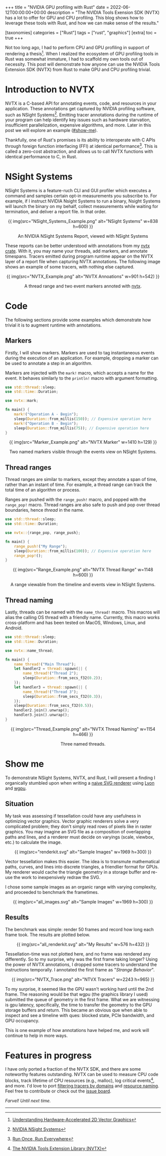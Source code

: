 +++
title = "NVIDIA GPU profiling with Rust"
date = 2022-06-12T00:00:00+00:00
description = "The NVIDIA Tools Exension SDK (NVTX) has a lot to offer for GPU and CPU profiling. This blog shows how to leverage these tools with Rust, and how we can make sense of the results."

[taxonomies]
categories = ["Rust"]
tags = ["rust", "graphics"]
[extra]
toc = true
+++

Not too long ago, I had to perform CPU and GPU profiling in support of rendering a thesis[^thesis]. When I realized the ecosystem of GPU profiling tools in Rust was somewhat immature, I had to scaffold my own tools out of necessity. This post will demonstrate how anyone can use the NVIDIA Tools Extension SDK (NVTX) from Rust to make GPU and CPU profiling trivial.

# Introduction to NVTX
NVTX is a C-based API for annotating events, code, and resources in your application. These annotations get captured by NVIDIA profiling software, such as NSight Systems[^nsight_systems]. Emitting tracer annotations during the runtime of your program can help identify key issues such as hardware starvation, insufficient parallelization, expensive algorithms, and more. Later in this post we will explore an example ([#show-me](#show-me)).

Thankfully, one of Rust's promises is its ability to interoperate with C APIs through foreign function interfacing (FFI) at identical performance[^zero_cost_abstractions]. This is called a zero-cost abstraction, and allows us to call NVTX functions with identical performance to C, in Rust.

# NSight Systems
NSight Systems is a feature-ruch CLI and GUI profiler which executes a command and samples certain opt-in measurements you subscribe to. For example, if I instruct NVIDIA Nsight Systems to run a binary, Nsight Systems will launch the binary on my behalf, collect measurements while waiting for termination, and deliver a report file. In that order.

<div align="center">
{{ img(src="NSight_Systems_Example.png" alt="NSight Systems" w=838 h=600) }}

An NVIDIA NSight Systems Report, viewed with NSight Systems
</div>

These reports can be better understood with annotations from my [nvtx crate](https://crates.io/crates/nvtx). With it, you may name your threads, add markers, and annotate timespans. Tracers emitted during program runtime appear on the NVTX layer of a report file when capturing NVTX annotations. The following image shows an example of some tracers, with nothing else captured.

<div align="center">
{{ img(src="NVTX_Example.png" alt="NVTX Annoations" w=901 h=542) }}

A thread range and two event markers annoted with [nvtx](https://crates.io/crates/nvtx).
</div>

# Code
The following sections provide some examples which demonstrate how trivial it is to augment runtime with annotations.

## Markers
Firstly, I will show markers. Markers are used to tag instantaneous events during the execution of an application. For example, dropping a marker can be used to annotate a step in an algorithm.

Markers are injected with the `mark!` macro, which accepts a name for the event. It behaves similarly to the `println!` macro with argument formatting.
```rs
use std::thread::sleep;
use std::time::Duration;

use nvtx::mark;

fn main() {
    mark!("Operation A - Begin");
    sleep(Duration::from_millis(150)); // Expensive operation here
    mark!("Operation B - Begin");
    sleep(Duration::from_millis(75)); // Expensive operation here
}
```

<div align="center">
{{ img(src="Marker_Example.png" alt="NVTX Marker" w=1410 h=129) }}

Two named markers visible through the events view on NSight Systems.
</div>

## Thread ranges
Thread ranges are similar to markers, except they annotate a span of time, rather than an instant of time. For example, a thread range can track the total time of an algorithm or process.

Ranges are pushed with the `range_push!` macro, and popped with the `range_pop!` macro. Thread ranges are also safe to push and pop over thread boundaries, hence *thread* in the name.

```rs
use std::thread::sleep;
use std::time::Duration;

use nvtx::{range_pop, range_push};

fn main() {
    range_push!("My Range");
    sleep(Duration::from_millis(100)); // Expensive operation here
    range_pop!();
}
```

<div align="center">
{{ img(src="Range_Example.png" alt="NVTX Thread Range" w=1148 h=600) }}

A range viewable from the timeline and events view in NSight Systems.
</div>

## Thread naming
Lastly, threads can be named with the `name_thread!` macro. This macros will alias the calling OS thread with a friendly name. Currently, this macro works cross-platform and has been tested on MacOS, Windows, Linux, and Android.

```rs
use std::thread::sleep;
use std::time::Duration;

use nvtx::name_thread;

fn main() {
    name_thread!("Main Thread");
    let handler2 = thread::spawn(|| {
        name_thread!("Thread 2");
        sleep(Duration::from_secs_f32(0.2));
    });
    let handler3 = thread::spawn(|| {
        name_thread!("Thread 3");
        sleep(Duration::from_secs_f32(0.3));
    });
    sleep(Duration::from_secs_f32(0.5));
    handler2.join().unwrap();
    handler3.join().unwrap();
}
```

<div align="center">
{{ img(src="Thread_Example.png" alt="NVTX Thread Naming" w=1154 h=466) }}

Three named threads.
</div>

# Show me

To demonstrate NSight Systems, NVTX, and Rust, I will present a finding I organically stumbled upon when writing a [naive SVG renderer](https://github.com/simbleau/svg-tessellation-renderer) using [Lyon](https://github.com/nical/lyon) and [wgpu](https://wgpu.rs/).

## Situation
My task was assessing if tessellation could have any usefulness in optimizing vector graphics. Vector graphic renderers solve a very complicated problem; they don't simply read rows of pixels like in raster graphics. You may imagine an SVG file as a composition of overlapping paths and lines, and a renderer must decide on varyings (scale, viewbox, etc.) to calculate the image. 

<div align="center">
{{ img(src="renderkit.svg" alt="Sample Images" w=1969 h=300) }}
</div>

Vector tessellation makes this easier. The idea is to transmute mathematical paths, curves, and lines into discrete triangles, a friendlier format for GPUs. My renderer would cache the triangle geometry in a storage buffer and re-use the work to inexpensively redraw the SVG.

I chose some sample images as an organic range with varying complexity, and proceeded to benchmark the frametimes.

<div align="center">
{{ img(src="all_images.svg" alt="Sample Images" w=1969 h=300) }}
</div>

## Results
The benchmark was simple: render 50 frames and record how long each frame took. The results are plotted below.

<div align="center">
{{ img(src="all_renderkit.svg" alt="My Results" w=576 h=432) }}
</div>

Tessellation-time was not plotted here, and no frame was rendered any differently. So to my surprise, why was the first frame taking longer? Using the power of NVTX annotations, I dropped some tracers to understand the instructions temporally. I annotated the first frame as "*Strange Behavior*".

<div align="center">
{{ img(src="NVTX_Trace.png" alt="NTVX Tracers" w=2243 h=965) }}
</div>

To my surprise, it seemed like the GPU wasn't working hard until the 2nd frame. The reasoning would be that wgpu (the graphics library I used) submitted the queue of geometry in the first frame. What we are witnessing is gpu latency, specifically, the time to transfer the geometry to the GPU storage buffers and return. This became an obvious que when able to inspect and see a timeline with ques: blocked state, PCIe bandwidth, and GPU occupancy.

This is one example of how annotations have helped me, and work will continue to help in more ways.

# Features in progress
I have only ported a fraction of the NVTX SDK, and there are some noteworthy features outstanding. NVTX can be used to measure CPU code blocks, track lifetime of CPU resources (e.g., malloc), log critical events[^nvtx_def], and more. I'd love to port [filtering tracers by domains](https://nvidia.github.io/NVTX/doxygen/index.html#DOMAINS) and [resource naming](https://nvidia.github.io/NVTX/doxygen/index.html#RESOURCE_NAMING). Feel free to contribute or check out the [issue board](https://github.com/simbleau/nvtx/issues).

*Farvel! Until next time.*

---
<!-- Note: There must be a blank line between every two lines of the footnote difinition.  -->
[^thesis]: [Understanding Hardware-Accelerated 2D Vector Graphics](http://dx.doi.org/10.13140/RG.2.2.25593.54887)

[^nsight_systems]: [NVIDIA NSight Systems](https://developer.nvidia.com/nsight-systems)

[^zero_cost_abstractions]: [Run Once, Run Everywhere](https://blog.rust-lang.org/2015/04/24/Rust-Once-Run-Everywhere.html)

[^nvtx_def]: [The NVIDIA Tools Extension Library (NVTX)](https://docs.nvidia.com/nsight-visual-studio-edition/2020.1/nvtx/index.html#nvidia-tools-extension-library-nvtx)

[^examples]: [Examples using the nvtx crate](https://github.com/simbleau/nvtx/tree/main/examples)